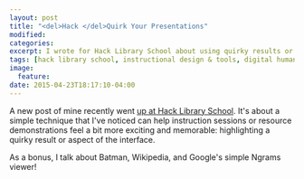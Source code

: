 ```yaml
---
layout: post
title: "<del>Hack </del>Quirk Your Presentations"
modified:
categories:
excerpt: I wrote for Hack Library School about using quirky results or affordances to make your instruction sessions more engaging.
tags: [hack library school, instructional design & tools, digital humanities]
image:
  feature:
date: 2015-04-23T18:17:10-04:00
---
```


A new post of mine recently went [up at Hack Library School](http://hacklibschool.wordpress.com/2015/04/06/hack-quirk-your-demonstrations/). It's about a simple technique that I've noticed can help instruction sessions or resource demonstrations feel a bit more exciting and memorable: highlighting a quirky result or aspect of the interface.  

As a bonus, I talk about Batman, Wikipedia, and Google's simple Ngrams viewer!  